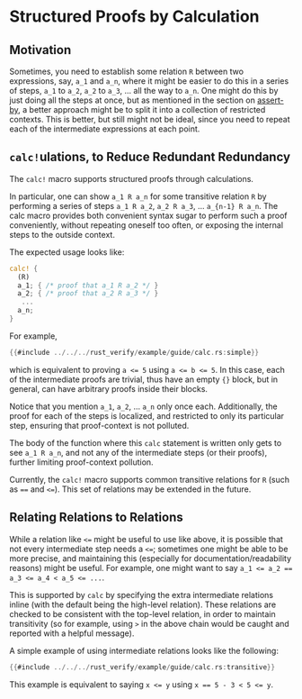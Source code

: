 # Structured Proofs by Calculation

## Motivation

Sometimes, you need to establish some relation `R` between two expressions, say,
`a_1` and `a_n`, where it might be easier to do this in a series of steps, `a_1`
to `a_2`, `a_2` to `a_3`, ... all the way to `a_n`. One might do this by just
doing all the steps at once, but as mentioned in the section on
[assert-by](./assert_by.md), a better approach might be to split it into a
collection of restricted contexts. This is better, but still might not be ideal,
since you need to repeat each of the intermediate expressions at each point.

## `calc!`ulations, to Reduce Redundant Redundancy

The `calc!` macro supports structured proofs through calculations.

In particular, one can show `a_1 R a_n` for some transitive relation `R` by performing a series
of steps `a_1 R a_2`, `a_2 R a_3`, ... `a_{n-1} R a_n`. The calc macro provides both convenient
syntax sugar to perform such a proof conveniently, without repeating oneself too often, or
exposing the internal steps to the outside context.

The expected usage looks like:

```rust
calc! {
  (R)
  a_1; { /* proof that a_1 R a_2 */ }
  a_2; { /* proof that a_2 R a_3 */ }
   ...
  a_n;
}
```

For example,

```rust
{{#include ../../../rust_verify/example/guide/calc.rs:simple}}
```

which is equivalent to proving `a <= 5` using `a <= b <= 5`. In this case, each
of the intermediate proofs are trivial, thus have an empty `{}` block, but in
general, can have arbitrary proofs inside their blocks.

Notice that you mention `a_1`, `a_2`, ... `a_n` only once each. Additionally,
the proof for each of the steps is localized, and restricted to only its
particular step, ensuring that proof-context is not polluted.

The body of the function where this `calc` statement is written only gets to see
`a_1 R a_n`, and not any of the intermediate steps (or their proofs), further
limiting proof-context pollution.

Currently, the `calc!` macro supports common transitive relations for `R` (such
as `==` and `<=`). This set of relations may be extended in the future.

## Relating Relations to Relations

While a relation like `<=` might be useful to use like above, it is possible
that not every intermediate step needs a `<=`; sometimes one might be able to be
more precise, and maintaining this (especially for documentation/readability
reasons) might be useful. For example, one might want to say `a_1 <= a_2 == a_3
<= a_4 < a_5 <= ...`.

This is supported by `calc` by specifying the extra intermediate relations
inline (with the default being the high-level relation). These relations are
checked to be consistent with the top-level relation, in order to maintain
transitivity (so for example, using `>` in the above chain would be caught and
reported with a helpful message).

A simple example of using intermediate relations looks like the following:

```rust
{{#include ../../../rust_verify/example/guide/calc.rs:transitive}}
```

This example is equivalent to saying `x <= y` using `x == 5 - 3 < 5 <= y`.
